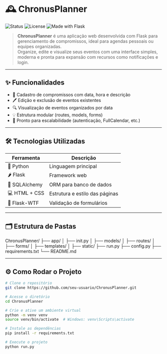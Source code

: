 # 🕰️ ChronusPlanner

![Status](https://img.shields.io/badge/status-em%20desenvolvimento-yellow)
![License](https://img.shields.io/badge/license-MIT-blue.svg)
![Made with Flask](https://img.shields.io/badge/made%20with-Flask-blue)

> **ChronusPlanner** é uma aplicação web desenvolvida com Flask para gerenciamento de compromissos, ideal para agendas pessoais ou equipes organizadas.  
> Organize, edite e visualize seus eventos com uma interface simples, moderna e pronta para expansão com recursos como notificações e login.

---

## ✨ Funcionalidades

- 📅 Cadastro de compromissos com data, hora e descrição
- 🖊️ Edição e exclusão de eventos existentes
- 🔍 Visualização de eventos organizados por data
- 💡 Estrutura modular (routes, models, forms)
- 🧱 Pronto para escalabilidade (autenticação, FullCalendar, etc.)

---

## 🛠️ Tecnologias Utilizadas

| Ferramenta | Descrição |
|-----------|------------|
| 🐍 Python | Linguagem principal |
| 🌶️ Flask | Framework web |
| 🐘 SQLAlchemy | ORM para banco de dados |
| 💻 HTML + CSS | Estrutura e estilo das páginas |
| 🧪 Flask-WTF | Validação de formulários |

---

## 🗂️ Estrutura de Pastas

ChronusPlanner/
├── app/
│ ├── init.py
│ ├── models/
│ ├── routes/
│ ├── forms/
│ ├── templates/
│ ├── static/
├── run.py
├── config.py
├── requirements.txt
└── README.md


---

## ⚙️ Como Rodar o Projeto

```bash
# Clone o repositório
git clone https://github.com/seu-usuario/ChronusPlanner.git

# Acesse o diretório
cd ChronusPlanner

# Crie e ative um ambiente virtual
python -m venv venv
source venv/bin/activate  # Windows: venv\Scripts\activate

# Instale as dependências
pip install -r requirements.txt

# Execute o projeto
python run.py
